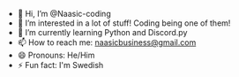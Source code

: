 - 👋 Hi, I’m @Naasic-coding
- 👀 I’m interested in a lot of stuff! Coding being one of them!
- 🌱 I’m currently learning Python and Discord.py
- 📫 How to reach me: naasicbusiness@gmail.com
- 😄 Pronouns: He/Him
- ⚡ Fun fact: I'm Swedish

<!---
Naasic-coding/Naasic-coding is a ✨ special ✨ repository because its `README.md` (this file) appears on your GitHub profile.
You can click the Preview link to take a look at your changes.
--->
